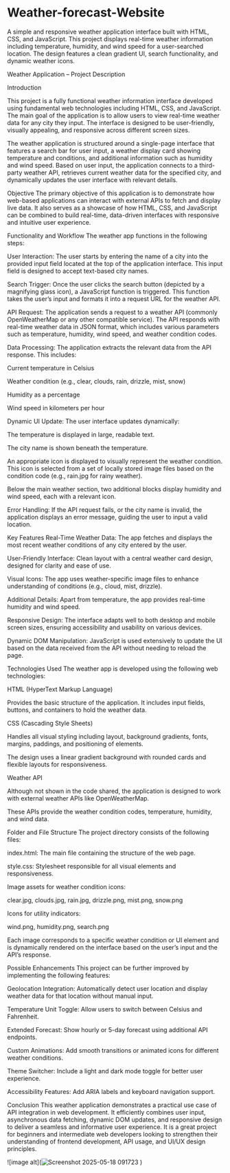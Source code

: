 # Weather-forecast-Website
A simple and responsive weather application interface built with HTML, CSS, and JavaScript. This project displays real-time weather information including temperature, humidity, and wind speed for a user-searched location. The design features a clean gradient UI, search functionality, and dynamic weather icons.

Weather Application – Project Description

Introduction

This project is a fully functional weather information interface developed using fundamental web technologies including HTML, CSS, and JavaScript. The main goal of the application is to allow users to view real-time weather data for any city they input. The interface is designed to be user-friendly, visually appealing, and responsive across different screen sizes.

The weather application is structured around a single-page interface that features a search bar for user input, a weather display card showing temperature and conditions, and additional information such as humidity and wind speed. Based on user input, the application connects to a third-party weather API, retrieves current weather data for the specified city, and dynamically updates the user interface with relevant details.

Objective
The primary objective of this application is to demonstrate how web-based applications can interact with external APIs to fetch and display live data. It also serves as a showcase of how HTML, CSS, and JavaScript can be combined to build real-time, data-driven interfaces with responsive and intuitive user experience.

Functionality and Workflow
The weather app functions in the following steps:

User Interaction: The user starts by entering the name of a city into the provided input field located at the top of the application interface. This input field is designed to accept text-based city names.

Search Trigger: Once the user clicks the search button (depicted by a magnifying glass icon), a JavaScript function is triggered. This function takes the user’s input and formats it into a request URL for the weather API.

API Request: The application sends a request to a weather API (commonly OpenWeatherMap or any other compatible service). The API responds with real-time weather data in JSON format, which includes various parameters such as temperature, humidity, wind speed, and weather condition codes.

Data Processing: The application extracts the relevant data from the API response. This includes:

Current temperature in Celsius

Weather condition (e.g., clear, clouds, rain, drizzle, mist, snow)

Humidity as a percentage

Wind speed in kilometers per hour

Dynamic UI Update: The user interface updates dynamically:

The temperature is displayed in large, readable text.

The city name is shown beneath the temperature.

An appropriate icon is displayed to visually represent the weather condition. This icon is selected from a set of locally stored image files based on the condition code (e.g., rain.jpg for rainy weather).

Below the main weather section, two additional blocks display humidity and wind speed, each with a relevant icon.

Error Handling: If the API request fails, or the city name is invalid, the application displays an error message, guiding the user to input a valid location.

Key Features
Real-Time Weather Data: The app fetches and displays the most recent weather conditions of any city entered by the user.

User-Friendly Interface: Clean layout with a central weather card design, designed for clarity and ease of use.

Visual Icons: The app uses weather-specific image files to enhance understanding of conditions (e.g., cloud, mist, drizzle).

Additional Details: Apart from temperature, the app provides real-time humidity and wind speed.

Responsive Design: The interface adapts well to both desktop and mobile screen sizes, ensuring accessibility and usability on various devices.

Dynamic DOM Manipulation: JavaScript is used extensively to update the UI based on the data received from the API without needing to reload the page.

Technologies Used
The weather app is developed using the following web technologies:

HTML (HyperText Markup Language)

Provides the basic structure of the application. It includes input fields, buttons, and containers to hold the weather data.

CSS (Cascading Style Sheets)

Handles all visual styling including layout, background gradients, fonts, margins, paddings, and positioning of elements.

The design uses a linear gradient background with rounded cards and flexible layouts for responsiveness.

Weather API

Although not shown in the code shared, the application is designed to work with external weather APIs like OpenWeatherMap.

These APIs provide the weather condition codes, temperature, humidity, and wind data.

Folder and File Structure
The project directory consists of the following files:

index.html: The main file containing the structure of the web page.

style.css: Stylesheet responsible for all visual elements and responsiveness.

Image assets for weather condition icons:

clear.jpg, clouds.jpg, rain.jpg, drizzle.png, mist.png, snow.png

Icons for utility indicators:

wind.png, humidity.png, search.png

Each image corresponds to a specific weather condition or UI element and is dynamically rendered on the interface based on the user’s input and the API’s response.

Possible Enhancements
This project can be further improved by implementing the following features:

Geolocation Integration: Automatically detect user location and display weather data for that location without manual input.

Temperature Unit Toggle: Allow users to switch between Celsius and Fahrenheit.

Extended Forecast: Show hourly or 5-day forecast using additional API endpoints.

Custom Animations: Add smooth transitions or animated icons for different weather conditions.

Theme Switcher: Include a light and dark mode toggle for better user experience.

Accessibility Features: Add ARIA labels and keyboard navigation support.

Conclusion
This weather application demonstrates a practical use case of API integration in web development. It efficiently combines user input, asynchronous data fetching, dynamic DOM updates, and responsive design to deliver a seamless and informative user experience. It is a great project for beginners and intermediate web developers looking to strengthen their understanding of frontend development, API usage, and UI/UX design principles.


![image alt](![Screenshot 2025-05-18 091723](https://github.com/user-attachments/assets/c2970b5e-c713-4d58-9606-24f4435c6e32)
)

